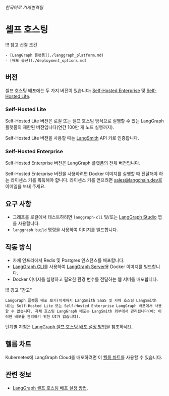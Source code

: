 _한국어로 기계번역됨_

# 셀프 호스팅

!!! 참고 선결 조건

    - [LangGraph 플랫폼](./langgraph_platform.md)
    - [배포 옵션](./deployment_options.md)

## 버전

셀프 호스팅 배포에는 두 가지 버전이 있습니다: [Self-Hosted Enterprise](./deployment_options.md#self-hosted-enterprise) 및 [Self-Hosted Lite](./deployment_options.md#self-hosted-lite).

### Self-Hosted Lite

Self-Hosted Lite 버전은 로컬 또는 셀프 호스팅 방식으로 실행할 수 있는 LangGraph 플랫폼의 제한된 버전입니다(연간 100만 개 노드 실행까지).

Self-Hosted Lite 버전을 사용할 때는 [LangSmith](https://smith.langchain.com/) API 키로 인증합니다.

### Self-Hosted Enterprise

Self-Hosted Enterprise 버전은 LangGraph 플랫폼의 전체 버전입니다.

Self-Hosted Enterprise 버전을 사용하려면 Docker 이미지를 실행할 때 전달해야 하는 라이센스 키를 획득해야 합니다. 라이센스 키를 얻으려면 sales@langchain.dev로 이메일을 보내 주세요.

## 요구 사항

- 그래프를 로컬에서 테스트하려면 `langgraph-cli` 및/또는 [LangGraph Studio](./langgraph_studio.md) 앱을 사용합니다.
- `langgraph build` 명령을 사용하여 이미지를 빌드합니다.

## 작동 방식

- 자체 인프라에서 Redis 및 Postgres 인스턴스를 배포합니다.
- [LangGraph CLI](./langgraph_cli.md)를 사용하여 [LangGraph Server](./langgraph_server.md)용 Docker 이미지를 빌드합니다.
- Docker 이미지를 실행하고 필요한 환경 변수를 전달하는 웹 서버를 배포합니다.

!!! 경고 "참고"

    LangGraph 플랫폼 배포 보기(이제까지 LangSmith SaaS 및 자체 호스팅 LangSmith 내)는 Self-Hosted Lite 또는 Self-Hosted Enterprise LangGraph 배포에서 사용할 수 없습니다. 자체 호스팅 LangGraph 배포는 LangSmith 외부에서 관리됩니다(예: 이러한 배포를 관리하기 위한 UI가 없습니다).

단계별 지침은 [LangGraph 셀프 호스팅 배포 설정 방법](../how-tos/deploy-self-hosted.md)을 참조하세요.

## 헬름 차트

Kubernetes에 LangGraph Cloud를 배포하려면 이 [헬름 차트](https://github.com/langchain-ai/helm/blob/main/charts/langgraph-cloud/README.md)를 사용할 수 있습니다.

## 관련 정보

- [LangGraph 셀프 호스팅 배포 설정 방법](../how-tos/deploy-self-hosted.md).
